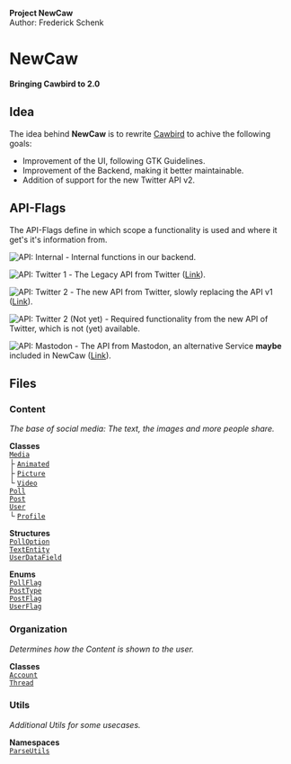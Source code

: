 **Project NewCaw** \
Author: Frederick Schenk

# NewCaw

**Bringing Cawbird to 2.0**

## Idea

The idea behind **NewCaw** is to rewrite [Cawbird](https://www.ibboard.co.uk/cawbird) to achive the following goals:

- Improvement of the UI, following GTK Guidelines.
- Improvement of the Backend, making it better maintainable.
- Addition of support for the new Twitter API v2.

## API-Flags

The API-Flags define in which scope a functionality is used and where it get's it's information from.

![API: Internal](https://img.shields.io/badge/API-Internal-green?style=flat-square) - Internal functions in our backend.

![API: Twitter 1](https://img.shields.io/badge/API-Twitter%201-lightgrey?style=flat-square) - The Legacy API from Twitter ([Link](https://developer.twitter.com/en/docs/twitter-api/v1)).

![API: Twitter 2](https://img.shields.io/badge/API-Twitter%202-blue?style=flat-square) - The new API from Twitter, slowly replacing the API v1 ([Link](https://developer.twitter.com/en/docs/twitter-api)).

![API: Twitter 2 (Not yet)](https://img.shields.io/badge/API-Twitter%202%20(Not%20yet)-darkred?style=flat-square) - Required functionality from the new API of Twitter, which is not (yet) available.

![API: Mastodon](https://img.shields.io/badge/API-Mastodon-purple?style=flat-square) - The API from Mastodon, an alternative Service **maybe** included in NewCaw ([Link](https://docs.joinmastodon.org/client/intro/)).

## Files

### Content

*The base of social media: The text, the images and more people share.*

**Classes** \
[`Media`](content/class/Media.md) \
 ├ [`Animated`](content/class/Animated.md) \
 ├ [`Picture`](content/class/Picture.md) \
 └ [`Video`](content/class/Video.md) \
[`Poll`](content/class/Poll.md) \
[`Post`](content/class/Post.md) \
[`User`](content/class/User.md) \
 └ [`Profile`](content/class/Profile.md)

**Structures** \
[`PollOption`](content/structure/PollOption.md) \
[`TextEntity`](content/structure/TextEntity.md) \
[`UserDataField`](content/structure/UserDataField.md)

**Enums** \
[`PollFlag`](content/enum/PollFlag.md) \
[`PostType`](content/enum/PostType.md) \
[`PostFlag`](content/enum/PostFlag.md) \
[`UserFlag`](content/enum/UserFlag.md)

### Organization

*Determines how the Content is shown to the user.*

**Classes** \
[`Account`](organization/class/Account.md) \
[`Thread`](organization/class/Thread.md)

### Utils

*Additional Utils for some usecases.*

**Namespaces** \
[`ParseUtils`](utils/namespace/ParseUtils.md)
